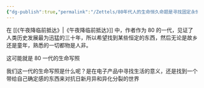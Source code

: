 ```yaml
---
{"dg-publish":true,"permalink":"/Zettels/80年代人的生命恒久命题是寻找固定永恒的东西/"}
---
```



在 [[《午夜降临前抵达》\|《午夜降临前抵达》]] 中，作者作为 80 的一代，见证了人类历史发展最为迅猛的三十年，所以希望找到某些恒定的东西，然后无论是故乡还是童年，熟悉的一切都物是人非。

这可能就是 80 一代的生命写照

我们这一代的生命写照是什么呢？是在电子产品中寻找生活的意义，还是找到一个带给自己确定感的东西来对抗日新月异和异化分裂的世界
